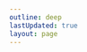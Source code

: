 ```yaml
---
outline: deep
lastUpdated: true
layout: page
---
```


<script setup>
import {
  VPTeamPage,
  VPTeamPageTitle,
  VPTeamMembers
} from 'vitepress/theme'
import { onMounted } from 'vue'

const members = [
  {
    avatar: '/skin-viewer-sawadawa.html',
    name: 'SawaDawa177_',
    title: 'Создатель',
    links: [
      { icon: 'github', link: 'https://github.com/notsawadawa177' },
      { icon: 'discord', link: 'https://discord.com/users/803639665960681502' }
    ]
  },
  {
    avatar: '/skin-viewer-greatshow.html',
    name: 'GreatShow6102',
    title: 'Администратор, Редактор Вики',
    links: [
      { icon: 'github', link: 'https://github.com/VGSS6102/' },
      { icon: 'discord', link: 'https://discord.com/users/508385398666297383' }
    ]
  },
  {
    avatar: '/skin-viewer-nub4ik.html',
    name: 'Nub4ik1',
    title: 'Модератор',
    links: [
      { icon: 'discord', link: 'https://discord.com/users/733200455324401676' }
    ]
  },
]
</script>

<style>
.avatar-container {
  width: 100px;
  height: 100px;
  border-radius: 50%;
  overflow: hidden;
}

.vp-doc iframe {
  border-radius: 50%;
}
</style>

<VPTeamPage>
  <VPTeamPageTitle>
    <template #title>Наша команда</template>
  </VPTeamPageTitle>
  <VPTeamMembers :members="members" />
</VPTeamPage>
